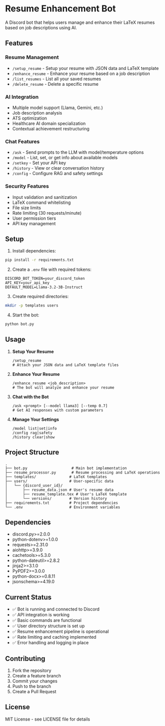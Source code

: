 # Resume Enhancement Bot

A Discord bot that helps users manage and enhance their LaTeX resumes based on job descriptions using AI.

## Features

### Resume Management
- `/setup_resume` - Setup your resume with JSON data and LaTeX template
- `/enhance_resume` - Enhance your resume based on a job description
- `/list_resumes` - List all your saved resumes
- `/delete_resume` - Delete a specific resume

### AI Integration
- Multiple model support (Llama, Gemini, etc.)
- Job description analysis
- ATS optimization
- Healthcare AI domain specialization
- Contextual achievement restructuring

### Chat Features
- `/ask` - Send prompts to the LLM with model/temperature options
- `/model` - List, set, or get info about available models
- `/setkey` - Set your API key
- `/history` - View or clear conversation history
- `/config` - Configure RAG and safety settings

### Security Features
- Input validation and sanitization
- LaTeX command whitelisting
- File size limits
- Rate limiting (30 requests/minute)
- User permission tiers
- API key management

## Setup

1. Install dependencies:
```bash
pip install -r requirements.txt
```

2. Create a `.env` file with required tokens:
```
DISCORD_BOT_TOKEN=your_discord_token
API_KEY=your_api_key
DEFAULT_MODEL=Llama-3.2-3B-Instruct
```

3. Create required directories:
```bash
mkdir -p templates users
```

4. Start the bot:
```bash
python bot.py
```

## Usage

1. **Setup Your Resume**
   ```
   /setup_resume
   # Attach your JSON data and LaTeX template files
   ```

2. **Enhance Your Resume**
   ```
   /enhance_resume <job_description>
   # The bot will analyze and enhance your resume
   ```

3. **Chat with the Bot**
   ```
   /ask <prompt> [--model llama3] [--temp 0.7]
   # Get AI responses with custom parameters
   ```

4. **Manage Your Settings**
   ```
   /model list|set|info
   /config rag|safety
   /history clear|show
   ```

## Project Structure

```
.
├── bot.py                    # Main bot implementation
├── resume_processor.py       # Resume processing and LaTeX operations
├── templates/               # LaTeX templates
├── users/                   # User-specific data
│   └── {discord_user_id}/
│       ├── resume_data.json # User's resume data
│       ├── resume_template.tex # User's LaTeX template
│       └── versions/        # Version history
├── requirements.txt         # Project dependencies
└── .env                     # Environment variables
```

## Dependencies

- discord.py>=2.0.0
- python-dotenv>=1.0.0
- requests>=2.31.0
- aiohttp>=3.9.0
- cachetools>=5.3.0
- python-dateutil>=2.8.2
- jinja2>=3.1.0
- PyPDF2>=3.0.0
- python-docx>=0.8.11
- jsonschema>=4.19.0

## Current Status

- ✅ Bot is running and connected to Discord
- ✅ API integration is working
- ✅ Basic commands are functional
- ✅ User directory structure is set up
- ✅ Resume enhancement pipeline is operational
- ✅ Rate limiting and caching implemented
- ✅ Error handling and logging in place

## Contributing

1. Fork the repository
2. Create a feature branch
3. Commit your changes
4. Push to the branch
5. Create a Pull Request

## License

MIT License - see LICENSE file for details 
